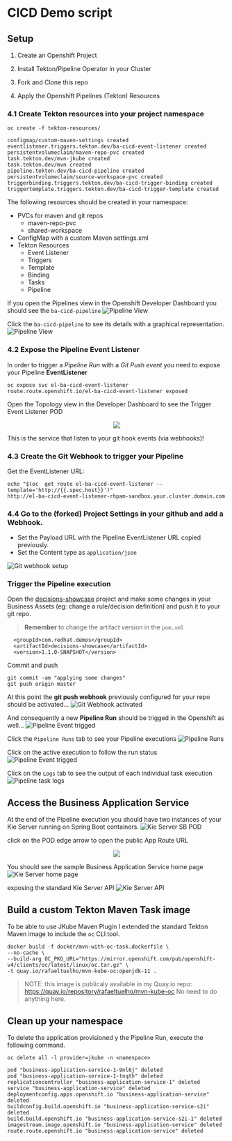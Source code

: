 # CICD Demo script

## Setup

 1. Create an Openshift Project

 2. Install Tekton/Pipeline Operator in your Cluster

 3. Fork and Clone this repo

 4. Apply the Openshift Pipelines (Tekton) Resources

### 4.1 Create Tekton resources into your project namespace
```
oc create -f tekton-resources/

configmap/custom-maven-settings created
eventlistener.triggers.tekton.dev/ba-cicd-event-listener created
persistentvolumeclaim/maven-repo-pvc created
task.tekton.dev/mvn-jkube created
task.tekton.dev/mvn created
pipeline.tekton.dev/ba-cicd-pipeline created
persistentvolumeclaim/source-workspace-pvc created
triggerbinding.triggers.tekton.dev/ba-cicd-trigger-binding created
triggertemplate.triggers.tekton.dev/ba-cicd-trigger-template created	
```

The following resources should be created in your namespace:

* PVCs for maven and git repos
	* maven-repo-pvc
	* shared-workspace
* ConfigMap with a custom Maven settings.xml
* Tekton Resources
	* Event Listener
	* Triggers
	* Template
	* Binding
	* Tasks
	* Pipeline

If you open the Pipelines view in the Openshift Developer Dashboard you should see the `ba-cicd-pipeline`
![Pipeline View	](docs/pipelines-view.png)

Click the `ba-cicd-pipeline` to see its details with a graphical representation.
![Pipeline View](docs/pipeline-details.png)

### 4.2 Expose the Pipeline Event Listener
In order to trigger a *Pipeline Run* with a *Git Push event* you need to expose your Pipeline **EventListener**

```
oc expose svc el-ba-cicd-event-listener
route.route.openshift.io/el-ba-cicd-event-listener exposed	
```

Open the Topology view in the Developer Dashboard to see the Trigger Event Listener POD
<p align="center">
  <img src="docs/pipeline-trigger-event-listener.png">
</p>


This is the service that listen to your git hook events (via webhooks)!

### 4.3 Create the Git Webhook to trigger your Pipeline
Get the EventListener URL:

```
echo "$(oc  get route el-ba-cicd-event-listener --template='http://{{.spec.host}}')"
http://el-ba-cicd-event-listener-rhpam-sandbox.your.cluster.domain.com
```

### 4.4 Go to the (forked) Project Settings in your github and add a Webhook. 
* Set the Payload URL with the Pipeline EventListener URL copied previously.
* Set the Content type as `application/json`

![Git webhook setup](docs/github-webhook.png) 


### Trigger the Pipeline execution
 Open the [decisions-showcase](../decisions-showcase) project and make some changes in your Business Assets (eg: change a rule/decision definition) and push it to your git repo.
> **Remember** to change the artifact version in the `pom.xml`

```
  <groupId>com.redhat.demos</groupId>
  <artifactId>decisions-showcase</artifactId>
  <version>1.1.0-SNAPSHOT</version>
```

Commit and push
```
git commit -am "applying some changes"
git push origin master
```

At this point the **git push webhook** previously configured for your repo should be activated...
![Git Webhook activated](docs/github-webhook-payload.png)

And consequently a new **Pipeline Run** should be trigged in the Openshift as well...
![Pipeline Event trigged](docs/pipeline-run-status.png)

Click the `Pipeline Runs` tab to see your Pipeline executions
![Pipeline Runs](docs/pipeline-run-status-2.png)

Click on the active execution to follow the run status
![Pipeline Event trigged](docs/pipeline-status-3.png)

Click on the `Logs` tab to see the output of each individual task execution
![Pipeline task logs](docs/pipeline-run-task-logs.png)

## Access the Business Application Service

At the end of the Pipeline execution you should have two instances of your Kie Server running on Spring Boot containers.
![Kie Server SB POD](docs/kie-server-pods-topology.png)

click on the POD edge arrow to open the public App Route URL
<p align="center">
  <img src="docs/kie-server-pod.png">
</p>

You should see the sample Business Application Service home page
![Kie Server home page](docs/business-service-app.png)

exposing the standard Kie Server API
![Kie Server API](docs/kie-server-swagger.png)

## Build a custom Tekton Maven Task image
To be able to use JKube Maven Plugin I extended the standard Tekton Maven image to include the `oc` CLI tool.

```
docker build -f docker/mvn-with-oc-task.dockerfile \ 
--no-cache \ 
--build-arg OC_PKG_URL="https://mirror.openshift.com/pub/openshift-v4/clients/oc/latest/linux/oc.tar.gz" \
-t quay.io/rafaeltuelho/mvn-kube-oc:openjdk-11 .
```

> NOTE: this image is publicaly available in my Quay.io repo: https://quay.io/repository/rafaeltuelho/mvn-kube-oc
> No need to do anything here.

## Clean up your namespace
To delete the application provisioned y the Pipeline Run, execute the following command.

```
oc delete all -l provider=jkube -n <namespace>

pod "business-application-service-1-9nl6j" deleted
pod "business-application-service-1-tnqth" deleted
replicationcontroller "business-application-service-1" deleted
service "business-application-service" deleted
deploymentconfig.apps.openshift.io "business-application-service" deleted
buildconfig.build.openshift.io "business-application-service-s2i" deleted
build.build.openshift.io "business-application-service-s2i-1" deleted
imagestream.image.openshift.io "business-application-service" deleted
route.route.openshift.io "business-application-service" deleted
```